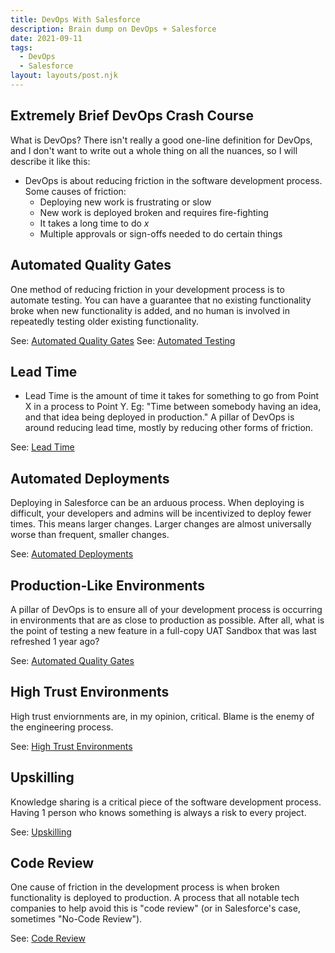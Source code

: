 ```yaml
---
title: DevOps With Salesforce
description: Brain dump on DevOps + Salesforce
date: 2021-09-11
tags:
  - DevOps
  - Salesforce
layout: layouts/post.njk
---
```

## Extremely Brief DevOps Crash Course
What is DevOps? There isn't really a good one-line definition for DevOps, and I don't want to write out a whole thing on all the nuances, so I will describe it like this:

- DevOps is about reducing friction in the software development process. Some causes of friction:
  - Deploying new work is frustrating or slow
  - New work is deployed broken and requires fire-fighting
  - It takes a long time to do *x*
  - Multiple approvals or sign-offs needed to do certain things

## Automated Quality Gates
One method of reducing friction in your development process is to automate testing. You can have a guarantee that no existing functionality broke when new functionality is added, and no human is involved in repeatedly testing older existing functionality.

See: [Automated Quality Gates](../quality-gates)
See: [Automated Testing](../testing)

## Lead Time
- Lead Time is the amount of time it takes for something to go from Point X in a process to Point Y. Eg: "Time between somebody having an idea, and that idea being deployed in production." A pillar of DevOps is around reducing lead time, mostly by reducing other forms of friction.

See: [Lead Time](../lead-time)

## Automated Deployments
Deploying in Salesforce can be an arduous process. When deploying is difficult, your developers and admins will be incentivized to deploy fewer times. This means larger changes. Larger changes are almost universally worse than frequent, smaller changes.

See: [Automated Deployments](../deployments)

## Production-Like Environments
A pillar of DevOps is to ensure all of your development process is occurring in environments that are as close to production as possible. After all, what is the point of testing a new feature in a full-copy UAT Sandbox that was last refreshed 1 year ago? 

See: [Automated Quality Gates](../quality-gates)

## High Trust Environments
High trust enviornments are, in my opinion, critical. Blame is the enemy of the engineering process.

See: [High Trust Environments](../high-trust)
  
## Upskilling
Knowledge sharing is a critical piece of the software development process. Having 1 person who knows something is always a risk to every project.

See: [Upskilling](../upskilling)

## Code Review
One cause of friction in the development process is when broken functionality is deployed to production. A process that all notable tech companies to help avoid this is "code review" (or in Salesforce's case, sometimes "No-Code Review"). 

See: [Code Review](../code-review)
